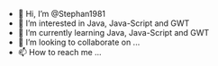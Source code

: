 - 👋 Hi, I’m @Stephan1981
- 👀 I’m interested in Java, Java-Script and GWT
- 🌱 I’m currently learning Java, Java-Script and GWT
- 💞️ I’m looking to collaborate on ...
- 📫 How to reach me ...

<!---
Stephan1981/Stephan1981 is a ✨ special ✨ repository because its `README.md` (this file) appears on your GitHub profile.
You can click the Preview link to take a look at your changes.
--->
